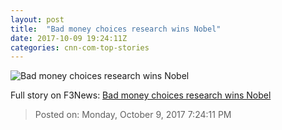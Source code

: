 ```yaml
---
layout: post
title:  "Bad money choices research wins Nobel"
date: 2017-10-09 19:24:11Z
categories: cnn-com-top-stories
---
```


![Bad money choices research wins Nobel](http://i2.cdn.turner.com/money/dam/assets/171009063445-richard-h-thaler-nobel-prize-780x439.jpg)




Full story on F3News: [Bad money choices research wins Nobel](http://www.f3nws.com/n/KHjQkG)

> Posted on: Monday, October 9, 2017 7:24:11 PM
